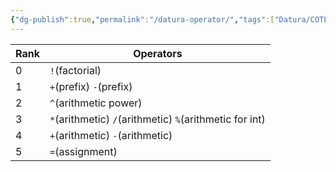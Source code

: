 ```yaml
---
{"dg-publish":true,"permalink":"/datura-operator/","tags":["Datura/COTLAB"],"noteIcon":""}
---
```



|Rank|Operators|
|--|--|
|0|`!`(factorial)|
|1|`+`(prefix) `-`(prefix)|
|2|`^`(arithmetic power)|
|3|`*`(arithmetic) `/`(arithmetic) `%`(arithmetic for int)|
|4|`+`(arithmetic) `-`(arithmetic)|
|5|`=`(assignment)|


